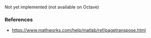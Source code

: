 Not yet implemented (not available on Octave)

### References

- https://www.mathworks.com/help/matlab/ref/pagetranspose.html
